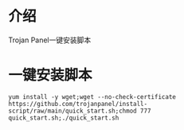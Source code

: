 # 介绍

Trojan Panel一键安装脚本

# 一键安装脚本

```shell
yum install -y wget;wget --no-check-certificate https://github.com/trojanpanel/install-script/raw/main/quick_start.sh;chmod 777 quick_start.sh;./quick_start.sh
```